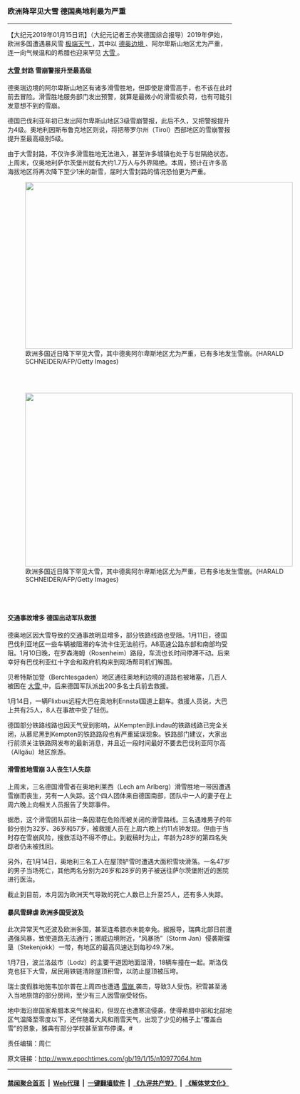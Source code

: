 ### 欧洲降罕见大雪 德国奥地利最为严重
------------------------

<p>
 【大纪元2019年01月15日讯】（大纪元记者王亦笑德国综合报导）2019年伊始，欧洲多国遭遇暴风雪
 <a href="http://www.epochtimes.com/gb/tag/%E6%9E%81%E7%AB%AF%E5%A4%A9%E6%B0%94.html">
  极端天气
 </a>
 ，其中以
 <a href="http://www.epochtimes.com/gb/tag/%E5%BE%B7%E5%A5%A5%E8%BE%B9%E5%A2%83.html">
  德奥边境
 </a>
 、阿尔卑斯山地区尤为严重，连一向气候温和的希腊也迎来罕见
 <a href="http://www.epochtimes.com/gb/tag/%E5%A4%A7%E9%9B%AA.html">
  大雪
 </a>
 。
</p>
<h4>
 <b>
  <a href="http://www.epochtimes.com/gb/tag/%E5%A4%A7%E9%9B%AA.html">
   大雪
  </a>
  封路 雪崩警报升至最高级
 </b>
</h4>
<p>
 德奥瑞边境的阿尔卑斯山地区有诸多滑雪胜地，但即使是滑雪高手，也不该在此时前去冒险。滑雪胜地服务部门发出预警，就算是最微小的滑雪板负荷，也有可能引发意想不到的雪崩。
</p>
<p>
 德国巴伐利亚年初已发出阿尔卑斯山地区3级雪崩警报，此后不久，又把警报提升为4级。奥地利因斯布鲁克地区则说，将把蒂罗尔州（Tirol）西部地区的雪崩警报提升至最高级别5级。
</p>
<p>
 由于大雪封路，不仅许多滑雪胜地无法进入，甚至许多城镇也处于与世隔绝状态。上周末，仅奥地利萨尔茨堡州就有大约1.7万人与外界隔绝。本周，预计在许多高海拔地区将再次降下至少1米的新雪，届时大雪封路的情况恐怕更为严重。
</p>
<figure class="wp-caption aligncenter" id="attachment_10977151" style="width: 600px">
 <a href="http://i.epochtimes.com/assets/uploads/2019/01/GettyImages-1082212176-e1547551018896.jpg">
  <img alt="" class="size-large wp-image-10977151" height="374" src="http://i.epochtimes.com/assets/uploads/2019/01/GettyImages-1082212176-600x374.jpg" width="600"/>
 </a>
 <br/><figcaption class="wp-caption-text">
  欧洲多国近日降下罕见大雪，其中德奥阿尔卑斯地区尤为严重，已有多地发生雪崩。(HARALD SCHNEIDER/AFP/Getty Images)
 </figcaption><br/>
</figure><br/>
<figure class="wp-caption aligncenter" id="attachment_10977153" style="width: 600px">
 <a href="http://i.epochtimes.com/assets/uploads/2019/01/GettyImages-1082208456-e1547551090184.jpg">
  <img alt="" class="size-large wp-image-10977153" height="390" src="http://i.epochtimes.com/assets/uploads/2019/01/GettyImages-1082208456-600x390.jpg" width="600"/>
 </a>
 <br/><figcaption class="wp-caption-text">
  欧洲多国近日降下罕见大雪，其中德奥阿尔卑斯地区尤为严重，已有多地发生雪崩。(HARALD SCHNEIDER/AFP/Getty Images)
 </figcaption><br/>
</figure><br/>
<h4>
 <b>
  交通事故增多 德国出动军队救援
 </b>
</h4>
<p>
 德奥地区因大雪导致的交通事故明显增多，部分铁路线路也受阻。1月11日，德国巴伐利亚地区一些车辆被阻滞的车流卡住无法前行。A8高速公路东部和南部均受阻。1月10日晚，在罗森海姆（Rosenheim）路段，车流也长时间停滞不动。后来幸好有巴伐利亚红十字会和政府机构来到现场帮司机们解围。
</p>
<p>
 贝希特斯加登（Berchtesgaden）地区通往奥地利边境的道路也被堵塞，几百人被困在
 <a href="http://www.epochtimes.com/gb/tag/%e5%a4%a7%e9%9b%aa.html">
  大雪
 </a>
 中，后来德国军队派出200多名士兵前去救援。
</p>
<p>
 1月14日，一辆Flixbus远程大巴在奥地利Ennstal国道上翻车。救援人员说，大巴上共有25人，8人在事故中受了轻伤。
</p>
<p>
 德国部分铁路线路也因天气受到影响，从Kempten到Lindau的铁路线路已完全关闭，从慕尼黑到Kempten的铁路路段也有严重延误现象。铁路部门建议，大家出行前须关注铁路网发布的最新消息，并且近一段时间最好不要去巴伐利亚阿尔高（Allgäu）地区旅游。
</p>
<h4>
 <b>
  滑雪胜地雪崩 3人丧生1人失踪
 </b>
</h4>
<p>
 上周末，三名德国滑雪者在奥地利莱西（Lech am Arlberg）滑雪胜地一带因遭遇雪崩而丧生，另有一人失踪。这个四人团体来自德国南部，团队中一人的妻子在上周六晚上向相关人员报告了失踪事件。
</p>
<p>
 据悉，这个滑雪团队前往一条因潜在危险而被关闭的滑雪路线。三名遇难男子的年龄分别为32岁、36岁和57岁，被救援人员在上周六晚上约11点钟发现。但由于当时存在雪崩风险，搜救活动不得不停止。到截稿时为止，年龄为28岁的第四名失踪者仍未被找回。
</p>
<p>
 另外，在1月14日，奥地利三名工人在屋顶铲雪时遭遇大面积雪块滑落。一名47岁的男子当场死亡，其他两名分别为26岁和28岁的男子被送往萨尔茨堡附近的医院进行医治。
</p>
<p>
 截止到目前，本月因为欧洲天气导致的死亡人数已上升至25人，还有多人失踪。
</p>
<h4>
 <b>
  暴风雪肆虐 欧洲多国受波及
  <span class="Apple-converted-space">
  </span>
 </b>
</h4>
<p>
 此次异常天气还波及欧洲多国，甚至连希腊亦未能幸免。据报导，瑞典北部日前遭遇强风暴，致使道路无法通行；挪威边境附近，“风暴扬”（Storm Jan）侵袭斯蝶垦（Stekenjokk）一带，有地区的最高风速达到每秒49.7米。
</p>
<p>
 1月7日，波兰洛兹市（Lodz）的主要干道因地面湿滑，18辆车撞在一起。斯洛伐克也狂下大雪，居民用铁链清除屋顶积雪，以防止屋顶被压垮。
</p>
<p>
 瑞士度假胜地施韦加尔普在上周四也遭遇
 <a href="https://www.ntdtv.com/b5/%E9%9B%AA%E5%B4%A9.htm">
  雪崩
 </a>
 袭击，导致3人受伤。积雪甚至涌入当地旅馆的部分房间，至少有三人因雪崩受轻伤。
</p>
<p>
 地中海沿岸国家希腊本来气候温和，但现在也遭寒流侵袭，使得希腊中部和北部地区气温降至零度以下，还伴随着大风和雨雪天气，出现了少见的橘子上“覆盖白雪”的景象，雅典有部分学校甚至宣布停课。#
</p>
<p>
 责任编辑：周仁
</p>

原文链接：http://www.epochtimes.com/gb/19/1/15/n10977064.htm


------------------------
#### [禁闻聚合首页](https://github.com/gfw-breaker/banned-news/blob/master/README.md) &nbsp;|&nbsp; [Web代理](https://github.com/gfw-breaker/open-proxy/blob/master/README.md) &nbsp;|&nbsp; [一键翻墙软件](https://github.com/gfw-breaker/nogfw/blob/master/README.md) &nbsp;|&nbsp; [《九评共产党》](https://github.com/gfw-breaker/9ping.md/blob/master/README.md#九评之一评共产党是什么) &nbsp;|&nbsp; [《解体党文化》](https://github.com/gfw-breaker/jtdwh.md/blob/master/README.md#绪论)